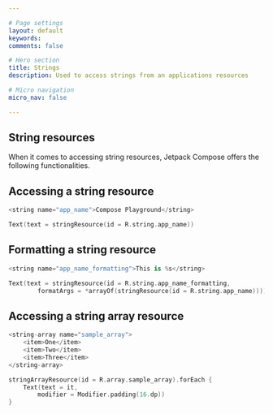 ```yaml
---

# Page settings
layout: default
keywords:
comments: false

# Hero section
title: Strings
description: Used to access strings from an applications resources

# Micro navigation
micro_nav: false

---
```


## String resources

When it comes to accessing string resources, Jetpack Compose offers the following functionalities.

## Accessing a string resource

```kotlin
<string name="app_name">Compose Playground</string>

Text(text = stringResource(id = R.string.app_name))
```

## Formatting a string resource

```kotlin
<string name="app_name_formatting">This is %s</string>

Text(text = stringResource(id = R.string.app_name_formatting,
        formatArgs = *arrayOf(stringResource(id = R.string.app_name))))
```

## Accessing a string array resource

```kotlin
<string-array name="sample_array">
    <item>One</item>
    <item>Two</item>
    <item>Three</item>
</string-array>

stringArrayResource(id = R.array.sample_array).forEach {
    Text(text = it,
        modifier = Modifier.padding(16.dp))
}
```
